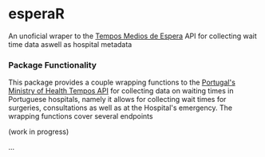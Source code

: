 # esperaR

An unoficial wraper to the [Tempos Medios de Espera](http://tempos.min-saude.pt/#/instituicoes) API for collecting wait time data aswell as hospital metadata


### Package Functionality

This package provides a couple wrapping functions to the [Portugal's Ministry of Health Tempos API](http://tempos.min-saude.pt) for collecting data on waiting times in Portuguese hospitals, namely it allows for collecting wait times for surgeries, consultations as well as at the Hospital's emergency. The wrapping functions cover several endpoints

(work in progress)

...
